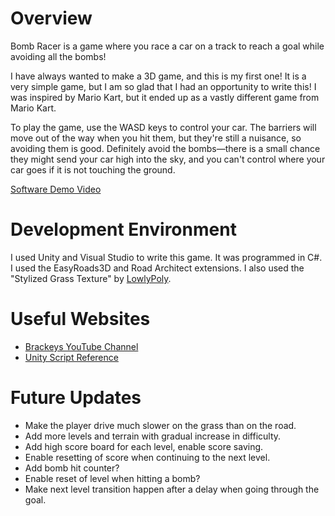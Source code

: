 # Overview

Bomb Racer is a game where you race a car on a track to reach a goal while avoiding all the bombs!

I have always wanted to make a 3D game, and this is my first one! It is a very simple game, but I am so glad that I had an opportunity to write this! I was inspired by Mario Kart, but it ended up as a vastly different game from Mario Kart. 

To play the game, use the WASD keys to control your car. The barriers will move out of the way when you hit them, but they're still a nuisance, so avoiding them is good. Definitely avoid the bombs—there is a small chance they might send your car high into the sky, and you can't control where your car goes if it is not touching the ground.

[Software Demo Video](https://youtu.be/2s8L7sjlpTs)

# Development Environment

I used Unity and Visual Studio to write this game. It was programmed in C#. I used the EasyRoads3D and Road Architect extensions. I also used the "Stylized Grass Texture" by [LowlyPoly](https://assetstore.unity.com/publishers/16677). 


# Useful Websites

* [Brackeys YouTube Channel](https://www.youtube.com/channel/UCYbK_tjZ2OrIZFBvU6CCMiA)
* [Unity Script Reference](https://docs.unity3d.com/ScriptReference/)

# Future Updates

* Make the player drive much slower on the grass than on the road.
* Add more levels and terrain with gradual increase in difficulty.
* Add high score board for each level, enable score saving.
* Enable resetting of score when continuing to the next level.
* Add bomb hit counter?
* Enable reset of level when hitting a bomb?
* Make next level transition happen after a delay when going through the goal. 
